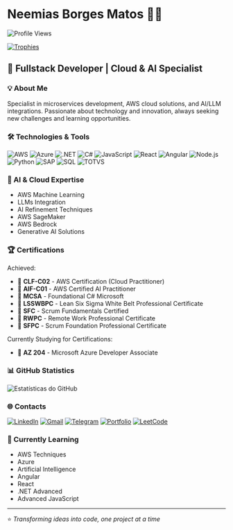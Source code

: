 # Neemias Borges Matos 👨‍💻

![Profile Views](https://komarev.com/ghpvc/?username=Neemoasb&color=0e75b6&style=flat-square)

[![Trophies](https://github-profile-trophy.vercel.app/?username=NeemiasBorges&theme=onedark&column=4&margin-w=15&margin-h=15&no-frame=true&title=MultiLanguage,Commits,Experience,Repositories)](https://github.com/ryo-ma/github-profile-trophy)

## 🚀 Fullstack Developer | Cloud & AI Specialist

### 💡 About Me
Specialist in microservices development, AWS cloud solutions, and AI/LLM integrations. Passionate about technology and innovation, always seeking new challenges and learning opportunities.

### 🛠️ Technologies & Tools
![AWS](https://img.shields.io/badge/Amazon_AWS-232F3E?style=for-the-badge&logo=amazon-aws&logoColor=white)
![Azure](https://img.shields.io/badge/Microsoft_Azure-0089D6?style=for-the-badge&logo=microsoft-azure&logoColor=white)
![.NET](https://img.shields.io/badge/.NET-512BD4?style=for-the-badge&logo=dotnet&logoColor=white)
![C#](https://img.shields.io/badge/C%23-239120?style=for-the-badge&logo=c-sharp&logoColor=white)
![JavaScript](https://img.shields.io/badge/JavaScript-F7DF1E?style=for-the-badge&logo=javascript&logoColor=black)
![React](https://img.shields.io/badge/React-20232A?style=for-the-badge&logo=react&logoColor=61DAFB)
![Angular](https://img.shields.io/badge/Angular-DD0031?style=for-the-badge&logo=angular&logoColor=white)
![Node.js](https://img.shields.io/badge/Node.js-43853D?style=for-the-badge&logo=node.js&logoColor=white)
![Python](https://img.shields.io/badge/Python-3776AB?style=for-the-badge&logo=python&logoColor=white)
![SAP](https://img.shields.io/badge/SAP-0FAAFF?style=for-the-badge&logo=sap&logoColor=white)
![SQL](https://img.shields.io/badge/SQL-4479A1?style=for-the-badge&logo=sql&logoColor=white)
![TOTVS](https://img.shields.io/badge/TOTVS_Protheus-0089D6?style=for-the-badge&logo=totvs&logoColor=white)

### 🧠 AI & Cloud Expertise
- AWS Machine Learning
- LLMs Integration
- AI Refinement Techniques
- AWS SageMaker
- AWS Bedrock
- Generative AI Solutions

### 🏆 Certifications
Achieved:
- 🔹 **CLF-C02** - AWS Certification (Cloud Practitioner)
- 🔹 **AIF-C01** - AWS Certified AI Practitioner
- 🔹 **MCSA** - Foundational C# Microsoft
- 🔹 **LSSWBPC** - Lean Six Sigma White Belt Professional Certificate
- 🔹 **SFC** - Scrum Fundamentals Certified
- 🔹 **RWPC** - Remote Work Professional Certificate
- 🔹 **SFPC** - Scrum Foundation Professional Certificate

Currently Studying for Certifications:
- 🔸 **AZ 204** - Microsoft Azure Developer Associate

### 📊 GitHub Statistics
![Estatísticas do GitHub](https://github-readme-stats.vercel.app/api?username=NeemiasBorges&theme=radical&show_icons=true)

### 🌐 Contacts
[![LinkedIn](https://img.shields.io/badge/LinkedIn-0077B5?style=for-the-badge&logo=linkedin&logoColor=white)](https://www.linkedin.com/in/neemias-borges/)
[![Gmail](https://img.shields.io/badge/Gmail-D14836?style=for-the-badge&logo=gmail&logoColor=white)](mailto:neemiasb.dev@gmail.com)
[![Telegram](https://img.shields.io/badge/Telegram-2CA5E0?style=for-the-badge&logo=telegram&logoColor=white)](https://t.me/+ajambfnc06xiODJh/)
[![Portfolio](https://img.shields.io/badge/Portfolio-000000?style=for-the-badge&logo=About.me&logoColor=white)](https://neemiasborges.github.io/portfolio/)
[![LeetCode](https://img.shields.io/badge/LeetCode-FFA116?style=for-the-badge&logo=leetcode&logoColor=black)](https://leetcode.com/u/Neemias/)

### 🌱 Currently Learning
- AWS Techniques
- Azure
- Artificial Intelligence
- Angular
- React
- .NET Advanced
- Advanced JavaScript

---
⭐ *Transforming ideas into code, one project at a time*
